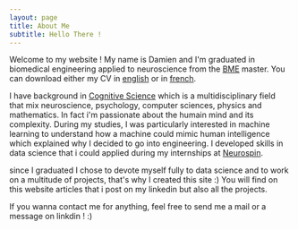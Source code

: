 ```yaml
---
layout: page
title: About Me
subtitle: Hello There !
---
```

Welcome to my website ! My name is Damien and I'm graduated in biomedical engineering applied to neuroscience from the [BME](https://www.bme-paris.com/) master. You can download either my CV in [english](https://raw.githubusercontent.com/natsunami/website/master/_data/Isai%20Damien%20CV%20english%202020.pdf) or in [french](https://raw.githubusercontent.com/natsunami/website/master/_data/Isai%20Damien%20CV%20francais%202020.pdf).

I have background in [Cognitive Science](https://en.wikipedia.org/wiki/Cognitive_science) which is a multidisciplinary field that mix neuroscience, psychology, computer sciences, physics and mathematics. In fact i'm passionate about the humain mind and its complexity. During my studies, I was particularly interested in machine learning to understand how a machine could mimic human intelligence which explained why I decided to go into engineering. I developed skills in data science that i could applied during my internships at [Neurospin](https://joliot.cea.fr/drf/joliot/Pages/Entites_de_recherche/NeuroSpin.aspx).

since I graduated I chose to devote myself fully to data science and to work on a multitude of projects, that's why I created this site :)
You will find on this website articles that i post on my linkedin but also all the projects. 

If you wanna contact me for anything, feel free to send me a mail or a  message on linkdin ! :)




